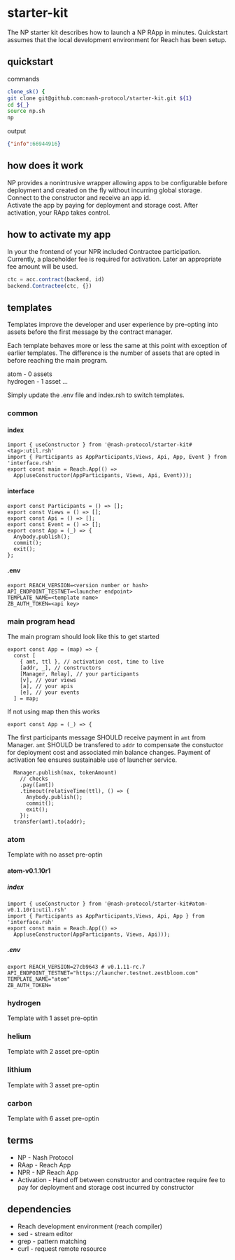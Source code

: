 # starter-kit

The NP starter kit describes how to launch a NP RApp in minutes. Quickstart assumes that the local development environment for Reach has been setup.

## quickstart

commands
```bash
clone_sk() {
git clone git@github.com:nash-protocol/starter-kit.git ${1} 
cd ${_} 
source np.sh 
np
```

output
```json
{"info":66944916}
```

## how does it work

NP provides a nonintrusive wrapper allowing apps to be configurable before deployment and created on the fly without incurring global storage.   
Connect to the constructor and receive an app id.   
Activate the app by paying for deployment and storage cost. 
After activation, your RApp takes control.

## how to activate my app

In your the frontend of your NPR included Contractee participation. Currently, a placeholder fee is required for activation. Later an appropriate fee amount will be used.

```js
ctc = acc.contract(backend, id)
backend.Contractee(ctc, {})
```

## templates

Templates improve the developer and user experience by pre-opting into assets before the first message by the contract manager.

Each template behaves more or less the same at this point with exception of earlier templates. The difference is the number of assets that are opted in before reaching the main program.

atom - 0 assets  
hydrogen - 1 asset
...

Simply update the .env file and index.rsh to switch templates.


### common

#### index

```
import { useConstructor } from '@nash-protocol/starter-kit#<tag>:util.rsh'
import { Participants as AppParticipants,Views, Api, App, Event } from 'interface.rsh'
export const main = Reach.App(() => 
  App(useConstructor(AppParticipants, Views, Api, Event)));
```

#### interface

```
export const Participants = () => [];
export const Views = () => [];
export const Api = () => [];
export const Event = () => [];
export const App = (_) => {
  Anybody.publish();
  commit();
  exit();
};
```

#### .env

```
export REACH_VERSION=<version number or hash>
API_ENDPOINT_TESTNET=<launcher endpoint>
TEMPLATE_NAME=<template name>
ZB_AUTH_TOKEN=<api key>
```

### main program head

The main program should look like this to get started

```
export const App = (map) => {
  const [
    { amt, ttl }, // activation cost, time to live
    [addr, _], // constructors
    [Manager, Relay], // your participants
    [v], // your views
    [a], // your apis
    [e], // your events
  ] = map;
```

If not using map then this works

```
export const App = (_) => {
```

The first participants message SHOULD receive payment in `amt` from Manager. `amt` SHOULD be transfered to `addr` to compensate the constuctor for deployment cost and associated min balance changes. Payment of activation fee ensures sustainable use of launcher service. 

```
  Manager.publish(max, tokenAmount)
    // checks
    .pay([amt])
    .timeout(relativeTime(ttl), () => {
      Anybody.publish();
      commit();
      exit();
    });
  transfer(amt).to(addr);
```
  

### atom

Template with no asset pre-optin

#### atom-v0.1.10r1

##### index

```
import { useConstructor } from '@nash-protocol/starter-kit#atom-v0.1.10r1:util.rsh'
import { Participants as AppParticipants,Views, Api, App } from 'interface.rsh'
export const main = Reach.App(() => 
  App(useConstructor(AppParticipants, Views, Api)));
```

##### .env

```
export REACH_VERSION=27cb9643 # v0.1.11-rc.7
API_ENDPOINT_TESTNET="https://launcher.testnet.zestbloom.com"
TEMPLATE_NAME="atom"
ZB_AUTH_TOKEN=
```

### hydrogen

Template with 1 asset pre-optin

### helium

Template with 2 asset pre-optin

### lithium

Template with 3 asset pre-optin

### carbon

Template with 6 asset pre-optin

## terms

- NP - Nash Protocol
- RAap - Reach App
- NPR - NP Reach App
- Activation - Hand off between constructor and contractee require fee to pay for deployment and storage cost incurred by constructor

## dependencies

- Reach development environment (reach compiler)
- sed - stream editor
- grep - pattern matching
- curl - request remote resource


